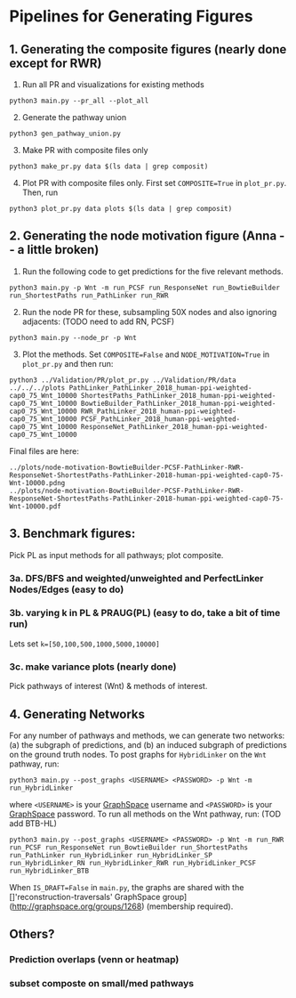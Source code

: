 # Pipelines for Generating Figures

## 1. Generating the composite figures (nearly done except for RWR)

1. Run all PR and visualizations for existing methods

```
python3 main.py --pr_all --plot_all
````

2. Generate the pathway union

```
python3 gen_pathway_union.py
```

3. Make PR with composite files only

```
python3 make_pr.py data $(ls data | grep composit)
```

4. Plot PR with composite files only. First set `COMPOSITE=True` in `plot_pr.py`. Then, run

```
python3 plot_pr.py data plots $(ls data | grep composit)
```

## 2. Generating the node motivation figure (Anna -- a little broken)

1. Run the following code to get predictions for the five relevant methods.

```
python3 main.py -p Wnt -m run_PCSF run_ResponseNet run_BowtieBuilder run_ShortestPaths run_PathLinker run_RWR
```

2. Run the node PR for these, subsampling 50X nodes and also ignoring adjacents: (TODO need to add RN, PCSF)

```
python3 main.py --node_pr -p Wnt
```

3. Plot the methods. Set `COMPOSITE=False` and `NODE_MOTIVATION=True` in `plot_pr.py` and then run:

```
python3 ../Validation/PR/plot_pr.py ../Validation/PR/data ../../../plots PathLinker_PathLinker_2018_human-ppi-weighted-cap0_75_Wnt_10000 ShortestPaths_PathLinker_2018_human-ppi-weighted-cap0_75_Wnt_10000 BowtieBuilder_PathLinker_2018_human-ppi-weighted-cap0_75_Wnt_10000 RWR_PathLinker_2018_human-ppi-weighted-cap0_75_Wnt_10000 PCSF_PathLinker_2018_human-ppi-weighted-cap0_75_Wnt_10000 ResponseNet_PathLinker_2018_human-ppi-weighted-cap0_75_Wnt_10000
```

Final files are here:

```
../plots/node-motivation-BowtieBuilder-PCSF-PathLinker-RWR-ResponseNet-ShortestPaths-PathLinker-2018-human-ppi-weighted-cap0-75-Wnt-10000.pdng
../plots/node-motivation-BowtieBuilder-PCSF-PathLinker-RWR-ResponseNet-ShortestPaths-PathLinker-2018-human-ppi-weighted-cap0-75-Wnt-10000.pdf
```

## 3. Benchmark figures:

Pick PL as input methods for all pathways; plot composite.

### 3a. DFS/BFS and weighted/unweighted and PerfectLinker Nodes/Edges (easy to do)

### 3b. varying k in PL & PRAUG(PL) (easy to do, take a bit of time run)

Lets set `k=[50,100,500,1000,5000,10000]`

### 3c. make variance plots (nearly done)

Pick pathways of interest (Wnt) & methods of interest.  

## 4. Generating Networks

For any number of pathways and methods, we can generate two networks: (a) the subgraph of predictions, and (b) an induced subgraph of predictions on the ground truth nodes. To post graphs for `HybridLinker` on the `Wnt` pathway, run:

```
python3 main.py --post_graphs <USERNAME> <PASSWORD> -p Wnt -m run_HybridLinker
```

where `<USERNAME>` is your [GraphSpace](http://graphspace.org/) username and `<PASSWORD>` is your [GraphSpace](http://graphspace.org/) password.    To run all methods on the Wnt pathway, run: (TOD add BTB-HL)

```
python3 main.py --post_graphs <USERNAME> <PASSWORD> -p Wnt -m run_RWR run_PCSF run_ResponseNet run_BowtieBuilder run_ShortestPaths run_PathLinker run_HybridLinker run_HybridLinker_SP run_HybridLinker_RN run_HybridLinker_RWR run_HybridLinker_PCSF run_HybridLinker_BTB
```

When `IS_DRAFT=False` in `main.py`, the graphs are shared with the []'reconstruction-traversals' GraphSpace group](http://graphspace.org/groups/1268) (membership required).

## Others?

### Prediction overlaps (venn or heatmap)
### subset composte on small/med pathways

